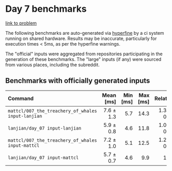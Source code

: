 # Day 7 benchmarks

[link to problem](http://adventofcode.com/2021/day/7)

The following benchmarks are auto-generated via [hyperfine](https://github.com/sharkdp/hyperfine) by a ci system running on shared hardware. Results may be inaccurate, particularly for execution times < 5ms, as per the hyperfine warnings.

The "official" inputs were aggregated from repositories participating in the generation of these benchmarks. The "large" inputs (if any) were sourced from various places, including the subreddit.

## Benchmarks with officially generated inputs
| Command | Mean [ms] | Min [ms] | Max [ms] | Relative |
|:---|---:|---:|---:|---:|
| `mattcl/007_the_treachery_of_whales input-lanjian` | 7.6 ± 1.3 | 5.7 | 14.3 | 1.34 ± 0.27 |
| `lanjian/day_07 input-lanjian` | 5.9 ± 0.8 | 4.6 | 11.8 | 1.03 ± 0.19 |
| `mattcl/007_the_treachery_of_whales input-mattcl` | 7.2 ± 1.0 | 5.1 | 12.5 | 1.26 ± 0.23 |
| `lanjian/day_07 input-mattcl` | 5.7 ± 0.7 | 4.6 | 9.9 | 1.00 |
